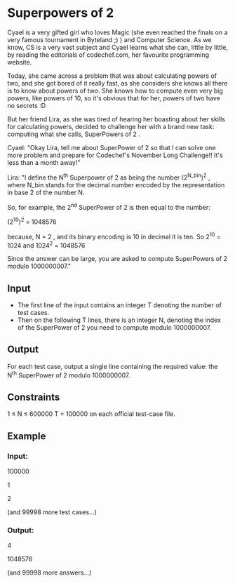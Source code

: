 # Superpowers of 2

Cyael is a very gifted girl who loves Magic (she even reached the finals on a very famous tournament in Byteland ;) ) and Computer Science. 
As we know, CS is a very vast subject and Cyael learns what she can, little by little, by reading the editorials of codechef.com, her favourite programming website.

Today, she came across a problem that was about calculating powers of two, and she got 
bored of it really fast, as she considers she knows all there is to know about powers of two. 
She knows how to compute even very big powers, like powers of 10, so it's obvious that for her, powers of two have no secrets :D

But her friend Lira, as she was tired of hearing her boasting about her skills for calculating powers, decided to 
challenge her with a brand new task: computing what she calls, SuperPowers of 2 .

Cyael: "Okay Lira, tell me about SuperPower of 2 so that I can solve one more problem and prepare for Codechef's November Long Challenge!! 
It's less than a month away!"

Lira: "I define the N<sup>th</sup> Superpower of 2 as being the number (2<sup>N_bin</sup>)<sup>2</sup> , where N_bin stands for the decimal 
number encoded by the representation in base 2 of the number N.

So, for example, the 2<sup>nd</sup> SuperPower of 2 is then equal to the number:

(2<sup>10</sup>)<sup>2</sup> = 1048576

because, N = 2 , and its binary encoding is 10 in decimal it is ten. So 2<sup>10</sup> = 1024 and 1024<sup>2</sup> = 1048576

Since the answer can be large, you are asked to compute SuperPowers of 2 modulo 1000000007."

## Input

- The first line of the input contains an integer T denoting the number of test cases.
- Then on the following T lines, there is an integer N, denoting the index of the SuperPower of 2 you need to compute modulo 1000000007.

## Output

For each test case, output a single line containing the required value: the N<sup>th</sup> SuperPower of 2 modulo 1000000007.

## Constraints

1 ≤ N ≤ 600000
T = 100000 on each official test-case file.

## Example

### Input:

100000

1

2

(and 99998 more test cases...)

### Output:

4

1048576

(and 99998 more answers...)
